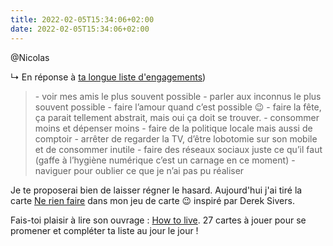 ```yaml
---
title: 2022-02-05T15:34:06+02:00
date: 2022-02-05T15:34:06+02:00
---
```

@Nicolas

↳ En réponse à <span class="u-in-reply-to">[ta longue liste d'engagements](https://nicolas-bermond.com/politique/carotte-ou-baton-🥕ou-ⓑⓐⓣⓞⓝ))</span>

<blockquote>
- voir mes amis le plus souvent possible
- parler aux inconnus le plus souvent possible
- faire l’amour quand c’est possible 😉
- faire la fête, ça parait tellement abstrait, mais oui ça doit se trouver.
- consommer moins et dépenser moins
- faire de la politique locale mais aussi de comptoir
- arrêter de regarder la TV, d’être lobotomie sur son mobile et de consommer inutile
- faire des réseaux sociaux juste ce qu’il faut (gaffe à l’hygiène numérique c’est un carnage en ce moment)
- naviguer pour oublier ce que je n’ai pas pu réaliser
</blockquote>

Je te proposerai bien de laisser régner le hasard. Aujourd'hui j'ai tiré la carte [Ne rien faire](https://ducamp.me/Ne_fais_rien) dans mon jeu de carte 😉 inspiré par Derek Sivers.

Fais-toi plaisir à lire son ouvrage : [How to live](https://sive.rs/h). 27 cartes à jouer pour se promener et compléter ta liste au jour le jour ! 